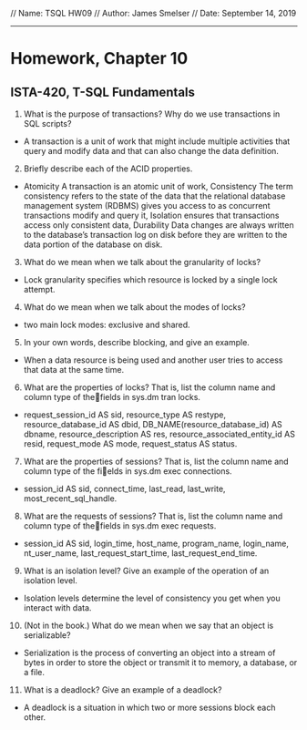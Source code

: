 // Name: TSQL HW09
// Author: James Smelser
// Date: September 14, 2019

-------------------------------------------------------------
# Homework, Chapter 10
## ISTA-420, T-SQL Fundamentals
1. What is the purpose of transactions? Why do we use transactions in SQL scripts?
- A transaction is a unit of work that might include multiple activities that query and modify data and
that can also change the data definition.
2. Briefly describe each of the ACID properties.
- Atomicity A transaction is an atomic unit of work, Consistency The term consistency refers to the state of the data that the relational database management system (RDBMS) gives you access to as concurrent transactions modify and query it,
Isolation ensures that transactions access only consistent data, Durability Data changes are always written to the database’s transaction log on disk before they are written to the data portion of the database on disk.
3. What do we mean when we talk about the granularity of locks?
- Lock granularity specifies which resource is locked by a single lock attempt.
4. What do we mean when we talk about the modes of locks?
- two main lock modes: exclusive and shared.
5. In your own words, describe blocking, and give an example.
- When a data resource is being used and another user tries to access that data at the same time.
6. What are the properties of locks? That is, list the column name and column type of thefields in
sys.dm tran locks.
- request_session_id AS sid, resource_type AS restype, resource_database_id AS dbid, DB_NAME(resource_database_id) AS dbname,
resource_description AS res, resource_associated_entity_id AS resid, request_mode AS mode, request_status AS status.
7. What are the properties of sessions? That is, list the column name and column type of the fields in
sys.dm exec connections.
- session_id AS sid, connect_time, last_read, last_write, most_recent_sql_handle.
8. What are the requests of sessions? That is, list the column name and column type of thefields in
sys.dm exec requests.
- session_id AS sid, login_time, host_name, program_name, login_name, nt_user_name, last_request_start_time, last_request_end_time.
9. What is an isolation level? Give an example of the operation of an isolation level.
- Isolation levels determine the level of consistency you get when you interact with data.
10. (Not in the book.) What do we mean when we say that an object is serializable?
- Serialization is the process of converting an object into a stream of bytes in order to store the object or transmit it to memory, a database, or a file.
11. What is a deadlock? Give an example of a deadlock?
- A deadlock is a situation in which two or more sessions block each other.
